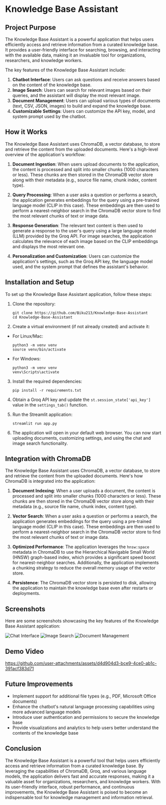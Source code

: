 # Knowledge Base Assistant

## Project Purpose

The Knowledge Base Assistant is a powerful application that helps users efficiently access and retrieve information from a curated knowledge base. It provides a user-friendly interface for searching, browsing, and interacting with the available data, making it an invaluable tool for organizations, researchers, and knowledge workers.

The key features of the Knowledge Base Assistant include:

1. **Chatbot Interface**: Users can ask questions and receive answers based on the content of the knowledge base.
2. **Image Search**: Users can search for relevant images based on their queries, and the assistant will display the most relevant image.
3. **Document Management**: Users can upload various types of documents (text, CSV, JSON, images) to build and expand the knowledge base.
4. **Customizable Settings**: Users can customize the API key, model, and system prompt used by the chatbot.

## How it Works

The Knowledge Base Assistant uses ChromaDB, a vector database, to store and retrieve the content from the uploaded documents. Here's a high-level overview of the application's workflow:

1. **Document Ingestion**: When users upload documents to the application, the content is processed and split into smaller chunks (1000 characters or less). These chunks are then stored in the ChromaDB vector store along with their metadata (e.g., source file name, chunk index, content type).

2. **Query Processing**: When a user asks a question or performs a search, the application generates embeddings for the query using a pre-trained language model (CLIP in this case). These embeddings are then used to perform a nearest-neighbor search in the ChromaDB vector store to find the most relevant chunks of text or image data.

3. **Response Generation**: The relevant text content is then used to generate a response to the user's query using a large language model (LLM) provided by the Groq API. For image searches, the application calculates the relevance of each image based on the CLIP embeddings and displays the most relevant one.

4. **Personalization and Customization**: Users can customize the application's settings, such as the Groq API key, the language model used, and the system prompt that defines the assistant's behavior.

## Installation and Setup

To set up the Knowledge Base Assistant application, follow these steps:

1. Clone the repository:

   ```
   git clone https://github.com/Biku213/Knowledge-Base-Assistant
   cd Knowledge-Base-Assistant
   ```

2. Create a virtual environment (if not already created) and activate it:

- For Linux/Mac:

   ```
   python3 -m venv venv
   source venv/bin/activate
   ```

- For Windows:

   ```
   python3 -m venv venv
   venv\Scripts\activate
   ```

3. Install the required dependencies:

   ```
   pip install -r requirements.txt
   ```

4. Obtain a Groq API key and update the `st.session_state['api_key']` value in the `settings_tab()` function.

5. Run the Streamlit application:

   ```
   streamlit run app.py
   ```

6. The application will open in your default web browser. You can now start uploading documents, customizing settings, and using the chat and image search functionality.

## Integration with ChromaDB

The Knowledge Base Assistant uses ChromaDB, a vector database, to store and retrieve the content from the uploaded documents. Here's how ChromaDB is integrated into the application:

1. **Document Indexing**: When a user uploads a document, the content is processed and split into smaller chunks (1000 characters or less). These chunks are then stored in the ChromaDB vector store along with their metadata (e.g., source file name, chunk index, content type).

2. **Vector Search**: When a user asks a question or performs a search, the application generates embeddings for the query using a pre-trained language model (CLIP in this case). These embeddings are then used to perform a nearest-neighbor search in the ChromaDB vector store to find the most relevant chunks of text or image data.

3. **Optimized Performance**: The application leverages the `hnsw:space` metadata in ChromaDB to use the Hierarchical Navigable Small World (HNSW) graph-based index, which provides a significant speed boost for nearest-neighbor searches. Additionally, the application implements a chunking strategy to reduce the overall memory usage of the vector store.

4. **Persistence**: The ChromaDB vector store is persisted to disk, allowing the application to maintain the knowledge base even after restarts or deployments.

## Screenshots

Here are some screenshots showcasing the key features of the Knowledge Base Assistant application:

![Chat Interface](https://github.com/user-attachments/assets/744764dc-5f65-4a69-b281-fcc7e92be3c8)
![Image Search](https://github.com/user-attachments/assets/14e9e01b-2e64-45cc-a6f9-645042b862fe)
![Document Management](https://github.com/user-attachments/assets/0a4af41b-837e-411b-992f-9cdf22e86be1)

## Demo Video

https://github.com/user-attachments/assets/d4d904d3-bce9-4ce0-ab1c-391acf383d71

## Future Improvements

- Implement support for additional file types (e.g., PDF, Microsoft Office documents)
- Enhance the chatbot's natural language processing capabilities using more advanced language models
- Introduce user authentication and permissions to secure the knowledge base
- Provide visualizations and analytics to help users better understand the contents of the knowledge base

## Conclusion

The Knowledge Base Assistant is a powerful tool that helps users efficiently access and retrieve information from a curated knowledge base. By leveraging the capabilities of ChromaDB, Groq, and various language models, the application delivers fast and accurate responses, making it a valuable asset for organizations, researchers, and knowledge workers. With its user-friendly interface, robust performance, and continuous improvements, the Knowledge Base Assistant is poised to become an indispensable tool for knowledge management and information retrieval.
